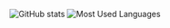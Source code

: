 ![GitHub stats](https://github-readme-stats.vercel.app/api?username=Kogepan229) ![Most Used Languages](https://github-readme-stats.vercel.app/api/top-langs/?username=kogepan229&layout=compact&theme&hide=ShaderLab)
